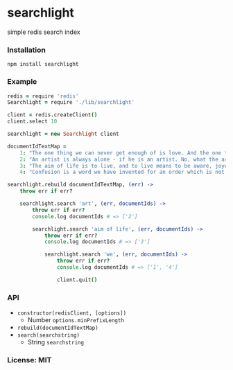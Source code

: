 # searchlight

simple redis search index

### Installation

```
npm install searchlight
```

### Example

```coffeescript
redis = require 'redis'
Searchlight = require './lib/searchlight'

client = redis.createClient()
client.select 10

searchlight = new Searchlight client

documentIdTextMap =
    1: "The one thing we can never get enough of is love. And the one thing we never give enough is love."
    2: "An artist is always alone - if he is an artist. No, what the artist needs is loneliness."
    3: "The aim of life is to live, and to live means to be aware, joyously, drunkenly, serenely, divinely aware."
    4: "Confusion is a word we have invented for an order which is not understood."

searchlight.rebuild documentIdTextMap, (err) ->
    throw err if err?

    searchlight.search 'art', (err, documentIds) ->
        throw err if err?
        console.log documentIds # => ['2']

        searchlight.search 'aim of life', (err, documentIds) ->
            throw err if err?
            console.log documentIds # => ['3']

            searchlight.search 'we', (err, documentIds) ->
                throw err if err?
                console.log documentIds # => ['1', '4']

                client.quit()
```

### API

- `constructor(redisClient, [options])`
    - Number `options.minPrefixLength`
- `rebuild(documentIdTextMap)`
- `search(searchstring)`
    - String `searchstring`

### License: MIT
